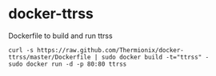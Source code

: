 docker-ttrss
============

Dockerfile to build and run ttrss

    curl -s https://raw.github.com/Thermionix/docker-ttrss/master/Dockerfile | sudo docker build -t="ttrss" -
    sudo docker run -d -p 80:80 ttrss
